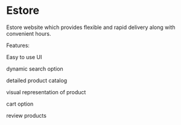 # Estore

Estore website which provides flexible and rapid delivery along with convenient hours.

Features:

Easy to use UI

dynamic search option

detailed product catalog

visual representation of product

cart option

review products
